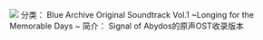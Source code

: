 ![](//static.kivo.wiki/images/music/cover/YycbFtpqyVpuP3VMZeJQcBItU1Fl17j7.png)
分类： Blue Archive Original Soundtrack Vol.1 ~Longing for the Memorable Days ~
简介：
Signal of Abydos的原声OST收录版本
